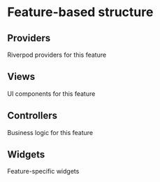 # Feature-based structure

## Providers
Riverpod providers for this feature

## Views
UI components for this feature

## Controllers
Business logic for this feature

## Widgets
Feature-specific widgets